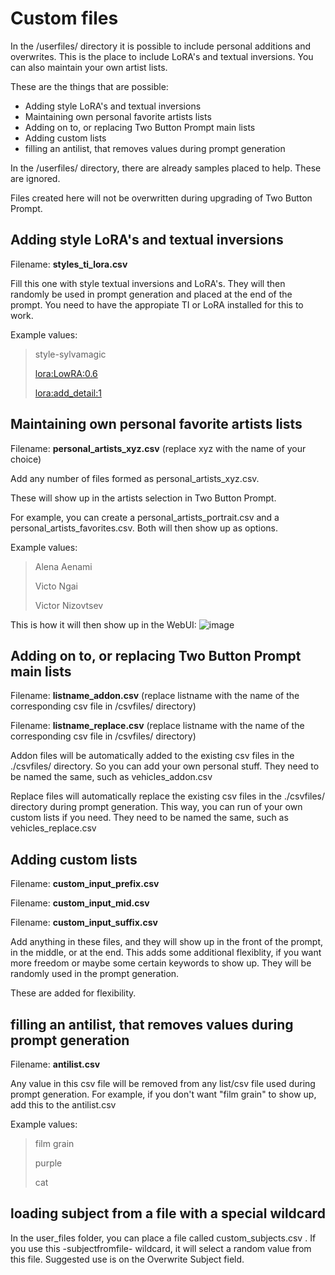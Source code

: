# Custom files
In the /userfiles/ directory it is possible to include personal additions and overwrites. This is the place to include LoRA's and textual inversions. You can also maintain your own artist lists.

These are the things that are possible:
- Adding style LoRA's and textual inversions
- Maintaining own personal favorite artists lists
- Adding on to, or replacing Two Button Prompt main lists
- Adding custom lists
- filling an antilist, that removes values during prompt generation

In the /userfiles/ directory, there are already samples placed to help. These are ignored.

Files created here will not be overwritten during upgrading of Two Button Prompt.

## Adding style LoRA's and textual inversions

Filename: __styles_ti_lora.csv__

Fill this one with style textual inversions and LoRA's. They will then randomly be used in prompt generation and placed at the end of the prompt.
You need to have the appropiate TI or LoRA installed for this to work.

Example values:
> style-sylvamagic
> 
> <lora:LowRA:0.6>
> 
> <lora:add_detail:1>

##  Maintaining own personal favorite artists lists
Filename: __personal_artists_xyz.csv__   (replace xyz with the name of your choice)

Add any number of files formed as personal_artists_xyz.csv. 
  
These will show up in the artists selection in Two Button Prompt.

For example, you can create a personal_artists_portrait.csv and a personal_artists_favorites.csv. Both will then show up as options.
 
Example values:
> Alena Aenami
>
> Victo Ngai
>
> Victor Nizovtsev
  
This is how it will then show up in the WebUI:
![image](https://github.com/AIrjen/OneButtonPrompt/assets/130234949/ce100d74-8a0a-4927-8b90-fab9cb8f2e48)


## Adding on to, or replacing Two Button Prompt main lists
Filename: __listname_addon.csv__  (replace listname with the name of the corresponding csv file in /csvfiles/ directory)

Filename: __listname_replace.csv__  (replace listname with the name of the corresponding csv file in /csvfiles/ directory)

Addon files will be automatically added to the existing csv files in the ./csvfiles/ directory. So you can add your own personal stuff. They need to be named the same, such as vehicles_addon.csv

Replace files will automatically replace the existing csv files in the ./csvfiles/ directory during prompt generation. This way, you can run of your own custom lists if you need. They need to be named the same, such as vehicles_replace.csv
  
## Adding custom lists
Filename: __custom_input_prefix.csv__

Filename: __custom_input_mid.csv__

Filename: __custom_input_suffix.csv__

Add anything in these files, and they will show up in the front of the prompt, in the middle, or at the end. This adds some additional flexiblity, if you want more freedom or maybe some certain keywords to show up. They will be randomly used in the prompt generation.

These are added for flexibility.

## filling an antilist, that removes values during prompt generation
Filename: __antilist.csv__

Any value in this csv file will be removed from any list/csv file used during prompt generation.
For example, if you don't want "film grain" to show up, add this to the antilist.csv

Example values:
> film grain
> 
> purple
> 
> cat

## loading subject from a file with a special wildcard
In the user_files folder, you can place a file called custom_subjects.csv . If you use this -subjectfromfile- wildcard, it will select a random value from this file. Suggested use is on the Overwrite Subject field.

